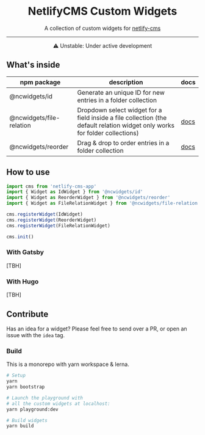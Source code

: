 <h1 align="center">NetlifyCMS Custom Widgets</h1>

<p align="center">A collection of custom widgets for <a href="https://www.netlifycms.org/">netlify-cms</a></p>

---

<p align="center">⚠ Unstable: Under active development</p>

## What's inside

npm package | description | docs
---|---|---
@ncwidgets/id | Generate an unique ID for new entries in a folder collection | 
@ncwidgets/file-relation | Dropdown select widget for a field inside a file collection (the default relation widget only works for folder collections) | [docs](packages/widget-file-relation/readme.md)
@ncwidgets/reorder | Drag & drop to order entries in a folder collection | [docs](packages/widget-reorder/readme.md)

## How to use

```js
import cms from 'netlify-cms-app'
import { Widget as IdWidget } from '@ncwidgets/id'
import { Widget as ReorderWidget } from '@ncwidgets/reorder'
import { Widget as FileRelationWidget } from '@ncwidgets/file-relation'

cms.registerWidget(IdWidget)
cms.registerWidget(ReorderWidget)
cms.registerWidget(FileRelationWidget)

cms.init()
```

### With Gatsby
[TBH]

### With Hugo
[TBH]

## Contribute

Has an idea for a widget? Please feel free to send over a PR, or open an issue with the `idea` tag.

### Build
This is a monorepo with yarn workspace & lerna.

```bash
# Setup
yarn
yarn bootstrap

# Launch the playground with 
# all the custom widgets at localhost:
yarn playground:dev

# Build widgets
yarn build
```